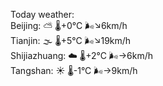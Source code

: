 Today weather:  
Beijing: ⛅️  🌡️+0°C 🌬️↘6km/h  
Tianjin: 🌫  🌡️+5°C 🌬️↘19km/h  
Shijiazhuang: ☁️ 🌡️+2°C 🌬️→6km/h  
Tangshan: ☀️ 🌡️-1°C 🌬️→9km/h  
